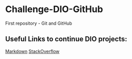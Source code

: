 # Challenge-DIO-GitHub
First repository - Git and GitHub


## Useful Links to continue DIO projects: 
[Markdown](https://www.markdownguide.org/basic-syntax/)
[StackOverflow](https://pt.stackoverflow.com/)
